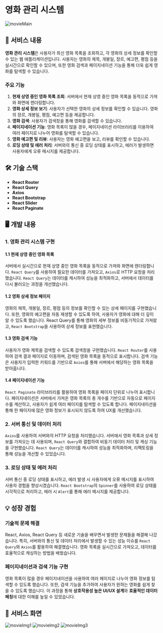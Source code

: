 # 영화 관리 시스템

![movieMain](images/main.png)

## 📜 서비스 내용

**영화 관리 시스템**은 사용자가 최신 영화 목록을 조회하고, 각 영화의 상세 정보를 확인할 수 있는 웹 애플리케이션입니다. 사용자는 영화의 제목, 개봉일, 장르, 예고편, 평점 등을 실시간으로 확인할 수 있으며, 또한 영화 검색과 페이지네이션 기능을 통해 더욱 쉽게 영화를 탐색할 수 있습니다.

### 주요 기능

1. **현재 상영 중인 영화 목록 조회**: 서버에서 현재 상영 중인 영화 목록을 동적으로 가져와 화면에 렌더링합니다.
2. **영화 상세 정보 보기**: 사용자가 선택한 영화의 상세 정보를 확인할 수 있습니다. 영화의 장르, 개봉일, 평점, 예고편 등을 제공합니다.
3. **영화 검색**: 사용자가 검색창을 통해 영화를 검색할 수 있습니다.
4. **페이지네이션 기능**: 영화 목록이 많을 경우, 페이지네이션 라이브러리를 이용하여 여러 페이지로 나누어 영화를 탐색할 수 있습니다.
5. **영화 예고편 및 리뷰**: 사용자는 영화 예고편을 보고, 리뷰를 확인할 수 있습니다.
6. **로딩 상태 및 에러 처리**: 서버와의 통신 중 로딩 상태를 표시하고, 에러가 발생하면 사용자에게 오류 메시지를 제공합니다.

## 🛠 기술 스택

- **React Router**
- **React Query**
- **Axios**
- **React Bootstrap**
- **React Slider**
- **React Paginate**

## 🖥 개발 내용

### 1. 영화 관리 시스템 구현

#### 1.1 현재 상영 중인 영화 목록

서버에서 실시간으로 현재 상영 중인 영화 목록을 동적으로 가져와 화면에 렌더링합니다. `React Query`를 사용하여 필요한 데이터를 가져오고, `Axios`로 HTTP 요청을 처리했습니다. `React Query`는 데이터를 캐시하여 성능을 최적화하고, 서버에서 데이터를 다시 불러오는 과정을 개선했습니다.

#### 1.2 영화 상세 정보 페이지

영화의 제목, 개봉일, 장르, 평점 등의 정보를 확인할 수 있는 상세 페이지를 구현했습니다. 또한, 영화의 예고편을 자동 재생할 수 있도록 하여, 사용자가 영화에 대해 더 깊이 알 수 있도록 했습니다. React Query를 통해 영화의 세부 정보를 비동기적으로 가져왔고, `React Bootstrap`을 사용하여 상세 정보를 표현했습니다.

#### 1.3 영화 검색 기능

사용자가 영화 제목을 검색할 수 있도록 검색창을 구현했습니다. `React Router`를 사용하여 검색 결과 페이지로 이동하며, 검색된 영화 목록을 동적으로 표시합니다. 검색 기능은 사용자가 입력한 키워드를 기반으로 `Axios`를 통해 서버에서 해당하는 영화 목록을 받아옵니다.

#### 1.4 페이지네이션 기능

`React Paginate` 라이브러리를 활용하여 영화 목록을 페이지 단위로 나누어 표시합니다. 페이지네이션은 서버에서 가져온 영화 목록의 총 개수를 기반으로 자동으로 페이지 수를 계산하고, 사용자가 쉽게 여러 페이지를 탐색할 수 있도록 합니다. 페이지네이션을 통해 한 페이지에 많은 영화 정보가 표시되지 않도록 하여 UX를 개선했습니다.

### 2. 서버 통신 및 데이터 처리

`Axios`를 사용하여 서버와의 HTTP 요청을 처리했습니다. 서버에서 영화 목록과 상세 정보를 가져오는 데 사용되며, `React Query`와 결합하여 비동기 데이터 처리 및 캐싱 기능을 구현했습니다. `React Query`는 데이터를 캐시하여 성능을 최적화하며, 리팩토링을 통해 성능을 개선할 수 있었습니다.

### 3. 로딩 상태 및 에러 처리

서버 통신 중 로딩 상태를 표시하고, 에러 발생 시 사용자에게 오류 메시지를 표시하여 사용자 경험을 향상시켰습니다. `React Bootstrap`의 `Spinner`를 사용하여 로딩 상태를 시각적으로 처리하고, 에러 시 `Alert`를 통해 에러 메시지를 제공합니다.

## 💡 성장 경험

### **기술적 문제 해결**

React, Axios, React Query 등 새로운 기술을 배우면서 발생한 문제들을 해결해 나갔습니다. 특히, 서버와의 통신 및 데이터 처리에서 발생할 수 있는 성능 이슈를 `React Query`와 `Axios`를 활용하여 해결했습니다. 영화 목록을 실시간으로 가져오고, 데이터를 효율적으로 캐싱하는 방법을 배웠습니다.

### **페이지네이션과 검색 기능 구현**

영화 목록이 많을 경우 페이지네이션을 사용하여 여러 페이지로 나누어 영화 정보를 탐색할 수 있도록 했습니다. 또한, 검색 기능을 추가하여 사용자가 원하는 영화를 쉽게 찾을 수 있도록 했습니다. 이 과정을 통해 **상호작용성 높은 UI/UX 설계**와 **효율적인 데이터 페칭**에 대한 이해를 높일 수 있었습니다.

## 👀 서비스 화면
![movieImg1](images/1.png)
![movieImg2](images/2.png)
![movieImg3](images/3.png)